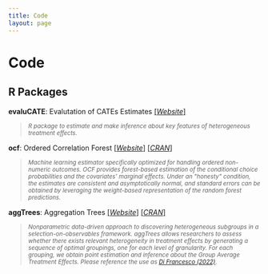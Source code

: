 ```yaml
---
title: Code
layout: page
---
```


# Code

## R Packages

**evaluCATE**: Evalutation of CATEs Estimates
[[*Website*]](https://riccardo-df.github.io/evaluCATE/)
> <sub> *R package to estimate and make inference about key features of heterogeneous treatment effects.* </sub>

**ocf**: Ordered Correlation Forest 
[[*Website*]](https://riccardo-df.github.io/ocf/)
[[*CRAN*]](https://cran.r-project.org/web/packages/ocf/index.html)
> <sub> *Machine learning estimator specifically optimized for handling ordered non-numeric outcomes. OCF provides forest-based estimation of the conditional choice probabilities and the covariates’ marginal effects. Under an "honesty" condition, the estimates are consistent and asymptotically normal, and standard errors can be obtained by leveraging the weight-based representation of the random forest predictions.* </sub>

**aggTrees**: Aggregation Trees 
[[*Website*]](https://riccardo-df.github.io/aggTrees/)
[[*CRAN*]](https://cran.r-project.org/web/packages/aggTrees/index.html)
> <sub> *Nonparametric data-driven approach to discovering heterogeneous subgroups in a selection-on-observables framework. aggTrees allows researchers to assess whether there exists relevant heterogeneity in treatment effects by generating a sequence of optimal groupings, one for each level of granularity. For each grouping, we obtain point estimation and inference about the Group Average Treatment Effects. Please reference the use as [Di Francesco (2022)](https://papers.ssrn.com/sol3/papers.cfm?abstract_id=4304256).* </sub>
